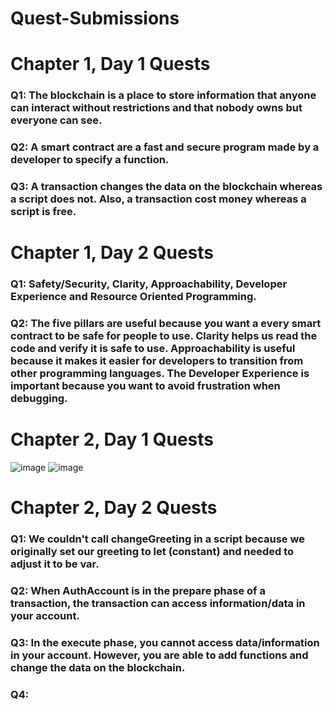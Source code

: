 # Quest-Submissions
# Chapter 1, Day 1 Quests
### Q1: The blockchain is a place to store information that anyone can interact without restrictions and that nobody owns but everyone can see.
### Q2: A smart contract are a fast and secure program made by a developer to specify a function.
### Q3: A transaction changes the data on the blockchain whereas a script does not. Also, a transaction cost money whereas a script is free.
# Chapter 1, Day 2 Quests
### Q1: Safety/Security, Clarity, Approachability, Developer Experience and Resource Oriented Programming.
### Q2: The five pillars are useful because you want a every smart contract to be safe for people to use. Clarity helps us read the code and verify it is safe to use. Approachability is useful because it makes it easier for developers to transition from other programming languages. The Developer Experience is important because you want to avoid frustration when debugging.
# Chapter 2, Day 1 Quests
![image](https://user-images.githubusercontent.com/109009222/178394153-96dcfe98-78ac-4110-978a-be6cac336f1b.png)
![image](https://user-images.githubusercontent.com/109009222/178392632-8b3c31c8-c75b-4b64-82d6-8f1b01792eaa.png)
# Chapter 2, Day 2 Quests
### Q1: We couldn't call changeGreeting in a script because we originally set our greeting to let (constant) and needed to adjust it to be var.
### Q2: When AuthAccount is in the prepare phase of a transaction, the transaction can access information/data in your account.
### Q3: In the execute phase, you cannot access data/information in your account. However, you are able to add functions and change the data on the blockchain.
### Q4: 
